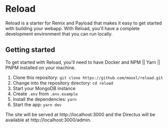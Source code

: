 # Reload

Reload is a starter for Remix and Payload that makes it easy to get started with building your webapp. With Reload, you'll have a complete development environment that you can run locally.

## Getting started

To get started with Reload, you'll need to have Docker and NPM || Yarn || PNPM installed on your machine.

1. Clone this repository: `git clone https://github.com/mooxl/reload.git`
1. Change into the repository directory: `cd reload`
1. Start your MongoDB instance
1. Create `.env` from `.env.example`
1. Install the dependencies: `yarn`
1. Start the app: `yarn dev`

The site will be served at http://localhost:3000 and the Directus will be available at http://localhost:3000/admin.

